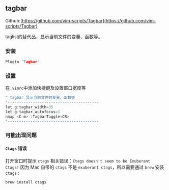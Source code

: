## tagbar

Github:[https://github.com/vim-scripts/Tagbar](https://github.com/vim-scripts/Tagbar)

taglist的替代品，显示当前文件的变量、函数等。

### 安装

```c
Plugin 'Tagbar'
```

### 设置

在`.vimrc`中添加快捷键及设置窗口宽度等
```c
" tagbar 显示当前文件的变量、函数等
"----------------------------------------
let g:tagbar_width=35
let g:tagbar_autofocus=1
nmap <C-m> :TagbarToggle<CR>
"----------------------------------------
```

### 可能出现问题

#### `Ctags` 错误
打开窗口时提示 `ctags` 相关错误：`Ctags doesn't seem to be Exuberant Ctags!`
因为 Mac 自带的 `ctags` 不是 `exuberant ctags`，所以需要通过 `brew` 安装 `ctags` :
```c
brew install ctags
```
